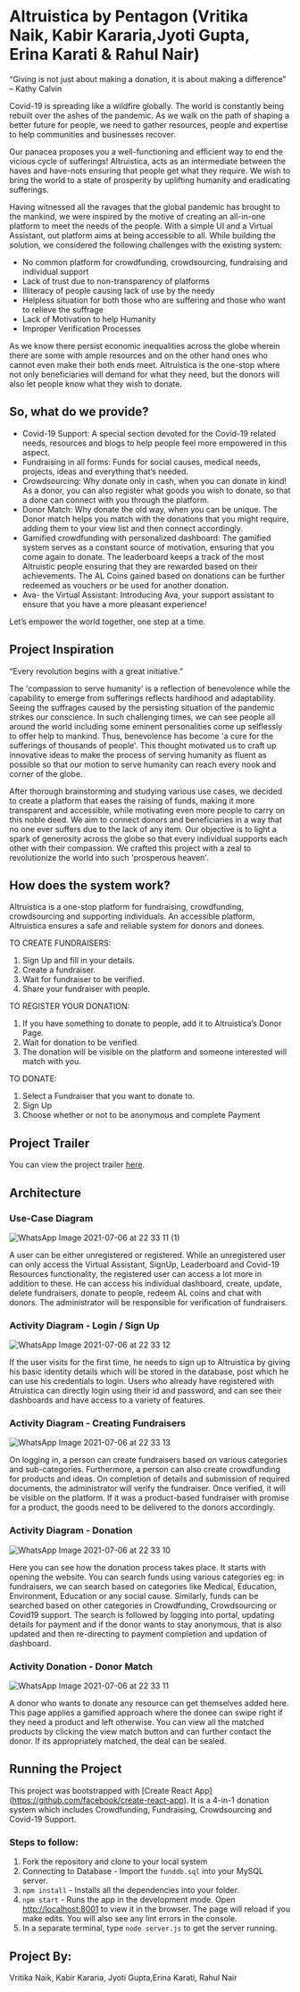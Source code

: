 # Altruistica by Pentagon (Vritika Naik, Kabir Kararia,Jyoti Gupta, Erina Karati & Rahul Nair)
“Giving is not just about making a donation, it is about making a difference” – Kathy Calvin

Covid-19 is spreading like a wildfire globally. The world is constantly being rebuilt over the ashes of the pandemic. As we walk on the path of shaping a better future for people, we need to gather resources, people and expertise to help communities and businesses recover.

Our panacea proposes you a well-functioning and efficient way to end the vicious cycle of sufferings! Altruistica, acts as an intermediate between the haves and have-nots ensuring that people get what they require. We wish to bring the world to a state of prosperity by uplifting humanity and eradicating sufferings. 

Having witnessed all the ravages that the global pandemic has brought to the mankind, we were inspired by the motive of creating an all-in-one platform to meet the needs of the people. With a simple UI and a Virtual Assistant, out platform aims at being accessible to all. While building the solution, we considered the following challenges with the existing system:
-	No common platform for crowdfunding, crowdsourcing, fundraising and individual support
-	Lack of trust due to non-transparency of platforms
-	Illiteracy of people causing lack of use by the needy
-	Helpless situation for both those who are suffering and those who want to relieve the suffrage
-	Lack of Motivation to help Humanity
-	Improper Verification Processes

As we know there persist economic inequalities across the globe wherein there are some with ample resources and on the other hand ones who cannot even make their both ends meet. Altruistica is the one-stop where not only beneficiaries will demand for what they need, but the donors will also let people know what they wish to donate. 

## So, what do we provide?
<ul>
<li>Covid-19 Support: A special section devoted for the Covid-19 related needs, resources and blogs to help people feel more empowered in this aspect.</li>
<li>Fundraising in all forms: Funds for social causes, medical needs, projects, ideas and everything that’s needed.</li>
<li>Crowdsourcing: Why donate only in cash, when you can donate in kind! As a donor, you can also register what goods you wish to donate, so that a done can connect with you through the platform.</li>
<li>Donor Match: Why donate the old way, when you can be unique. The Donor match helps you match with the donations that you might require, adding them to your view list and then connect accordingly.</li>
<li>Gamified crowdfunding with personalized dashboard: The gamified system serves as a constant source of motivation, ensuring that you come again to donate. The leaderboard keeps a track of the most Altruistic people ensuring that they are rewarded based on their achievements. The AL Coins gained based on donations can be further redeemed as vouchers or be used for another donation.</li>
<li>Ava- the Virtual Assistant: Introducing Ava, your support assistant to ensure that you have a more pleasant experience!</li>
</ul>
Let’s empower the world together, one step at a time.

## Project Inspiration
“Every revolution begins with a great initiative.”  

The 'compassion to serve humanity' is a reflection of benevolence while the capability to emerge from sufferings reflects hardihood and adaptability. Seeing the suffrages caused by the persisting situation of the pandemic strikes our conscience. In such challenging times, we can see people all around the world including some eminent personalities come up selflessly to offer help to mankind. Thus, benevolence has become 'a cure for the sufferings of thousands of people'. This thought motivated us to craft up innovative ideas to make the process of serving humanity as fluent as possible so that our motion to serve humanity can reach every nook and corner of the globe.

After thorough brainstorming and studying various use cases, we decided to create a platform that eases the raising of funds, making it more transparent and accessible, while motivating even more people to carry on this noble deed. We aim to connect donors and beneficiaries in a way that no one ever suffers due to the lack of any item. Our objective is to light a spark of generosity across the globe so that every individual supports each other with their compassion. We crafted this project with a zeal to revolutionize the world into such 'prosperous heaven'.

## How does the system work?
Altruistica is a one-stop platform for fundraising, crowdfunding, crowdsourcing and supporting individuals. An accessible platform, Altruistica ensures a safe and reliable system for donors and donees.

TO CREATE FUNDRAISERS:
1)	Sign Up and fill in your details.
2)	Create a fundraiser.
3)	Wait for fundraiser to be verified.
4)	Share your fundraiser with people.

TO REGISTER YOUR DONATION:
1)	If you have something to donate to people, add it to Altruistica’s Donor Page.
2)	Wait for donation to be verified.
3)	The donation will be visible on the platform and someone interested will match with you.

TO DONATE:
1)	Select a Fundraiser that you want to donate to.
2)	Sign Up
3)	Choose whether or not to be anonymous and complete Payment

## Project Trailer
You can view the project trailer <a href="https://drive.google.com/file/d/1Gy6IQiHtX2nzlCoekT2UY5Z9yAG2EnXm/view?usp=sharing">here</a>.


## Architecture

### Use-Case Diagram
![WhatsApp Image 2021-07-06 at 22 33 11 (1)](https://user-images.githubusercontent.com/37243156/124660584-06902b80-dec4-11eb-85b2-34b666155aa2.jpeg)

A user can be either unregistered or registered. While an unregistered user can only access the Virtual Assistant, SignUp, Leaderboard and Covid-19 Resources functionality, the registered user can access a lot more in addition to these. He can access his individual dashboard, create, update, delete fundraisers, donate to people, redeem AL coins and chat with donors. The administrator will be responsible for verification of fundraisers.

### Activity Diagram - Login / Sign Up
![WhatsApp Image 2021-07-06 at 22 33 12](https://user-images.githubusercontent.com/37243156/124660994-8ddd9f00-dec4-11eb-9088-047d4aa82d6c.jpeg)

If the user visits for the first time, he needs to sign up to Altruistica by giving his basic identity details which will be stored in the database, post which he can use his credentials to login. Users who already have registered with Atruistica can directly login using their id and password, and can see their dashboards and have access to a variety of features.

### Activity Diagram - Creating Fundraisers
![WhatsApp Image 2021-07-06 at 22 33 13](https://user-images.githubusercontent.com/37243156/124660719-34757000-dec4-11eb-95cc-409cd9cc8c96.jpeg)

On logging in, a person can create fundraisers based on various categories and sub-categories. Furthermore, a person can also create crowdfunding for products and ideas. On completion of details and submission of required documents, the administrator will verify the fundraiser. Once verified, it will be visible on the platform. If it was a product-based fundraiser with promise for a product, the goods need to be delivered to the donors accordingly.

### Activity Diagram - Donation
![WhatsApp Image 2021-07-06 at 22 33 10](https://user-images.githubusercontent.com/37243156/124660753-3fc89b80-dec4-11eb-9fb1-c45910badb70.jpeg)

Here you can see how the donation process takes place. It starts with opening the website. You can search funds using various categories eg: in fundraisers, we can search based on categories like Medical, Education, Environment, Education or any social cause. Similarly, funds can be searched based on other categories in Crowdfunding, Crowdsourcing or Covid19 support. The search is followed by logging into portal, updating details for payment and if the donor wants to stay anonymous, that is also updated and then re-directing to payment completion and updation of dashboard. 

### Activity Donation - Donor Match
![WhatsApp Image 2021-07-06 at 22 33 11](https://user-images.githubusercontent.com/37243156/124660744-3b9c7e00-dec4-11eb-809f-2d051e8fa542.jpeg)

A donor who wants to donate any resource can get themselves added here. This page applies a gamified approach where the donee can swipe right if they need a product and left otherwise. You can view all the matched products by clicking the view match button and can further contact the donor. If its appropriately matched, the deal can be sealed.


## Running the Project
This project was bootstrapped with [Create React App] (https://github.com/facebook/create-react-app). It is a 4-in-1 donation system which includes Crowdfunding, Fundraising, Crowdsourcing and Covid-19 Support. 

### Steps to follow:

1. Fork the repository and clone to your local system
2. Connecting to Database - Import the `funddb.sql` into your MySQL server.
3. `npm install` - Installs all the dependencies into your folder.
4. `npm start` - Runs the app in the development mode. Open [http://localhost:8001](http://localhost:8001) to view it in the browser. The page will reload if you make edits. You will also see any lint errors in the console.
5. In a separate terminal, type `node server.js` to get the server running. 

## Project By:
Vritika Naik, Kabir Kararia, Jyoti Gupta,Erina Karati, Rahul Nair
